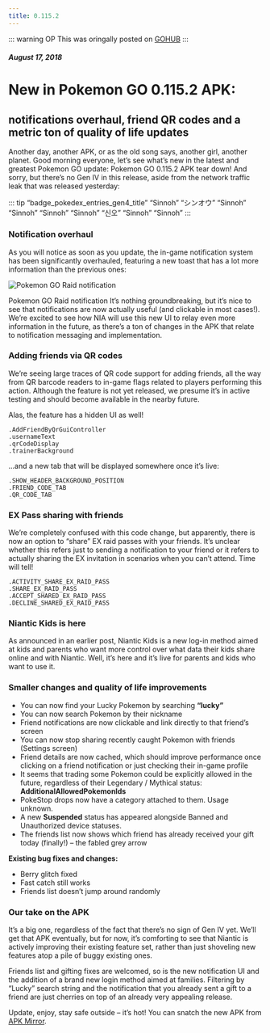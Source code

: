 ```yaml
---
title: 0.115.2
---
```

::: warning OP
This was oringally posted on [GOHUB](https://pokemongohub.net/post/news/new-in-pokemon-go-0-115-2-apk-notifications-overhaul-friend-qr-codes-and-a-metric-ton-of-quality-of-life-updates/)
:::

##### August 17, 2018
# New in Pokemon GO 0.115.2 APK:
## notifications overhaul, friend QR codes and a metric ton of quality of life updates


Another day, another APK, or as the old song says, another girl, another planet. Good morning everyone, let’s see what’s new in the latest and greatest Pokemon GO update: Pokemon GO 0.115.2 APK tear down! And sorry, but there’s no Gen IV in this release, aside from the network traffic leak that was released yesterday:

::: tip “badge_pokedex_entries_gen4_title”
“Sinnoh” “シンオウ” “Sinnoh” “Sinnoh” “Sinnoh” “Sinnoh” “신오” “Sinnoh” “Sinnoh”
:::

### Notification overhaul
As you will notice as soon as you update, the in-game notification system has been significantly overhauled, featuring a new toast that has a lot more information than the previous ones:

![Pokemon GO Raid notification](https://pokemongohub.net/wp-content/uploads/2018/08/Screenshot_20180817-083821-576x1024.jpg)


Pokemon GO Raid notification
It’s nothing groundbreaking, but it’s nice to see that notifications are now actually useful (and clickable in most cases!). We’re excited to see how NIA will use this new UI to relay even more information in the future, as there’s a ton of changes in the APK that relate to notification messaging and implementation.

### Adding friends via QR codes
We’re seeing large traces of QR code support for adding friends, all the way from QR barcode readers to in-game flags related to players performing this action. Although the feature is not yet released, we presume it’s in active testing and should become available in the nearby future.

Alas, the feature has a hidden UI as well!

```
.AddFriendByQrGuiController
.usernameText
.qrCodeDisplay
.trainerBackground
```

…and a new tab that will be displayed somewhere once it’s live:
```
.SHOW_HEADER_BACKGROUND_POSITION
.FRIEND_CODE_TAB
.QR_CODE_TAB
```
### EX Pass sharing with friends
We’re completely confused with this code change, but apparently, there is now an option to “share” EX raid passes with your friends. It’s unclear whether this refers just to sending a notification to your friend or it refers to actually sharing the EX invitation in scenarios when you can’t attend. Time will tell!
```
.ACTIVITY_SHARE_EX_RAID_PASS
.SHARE_EX_RAID_PASS
.ACCEPT_SHARED_EX_RAID_PASS
.DECLINE_SHARED_EX_RAID_PASS
```

### Niantic Kids is here

As announced in an earlier post, Niantic Kids is a new log-in method aimed at kids and parents who want more control over what data their kids share online and with Niantic. Well, it’s here and it’s live for parents and kids who want to use it.

### Smaller changes and quality of life improvements
* You can now find your Lucky Pokemon by searching **“lucky”**
* You can now search Pokemon by their nickname
* Friend notifications are now clickable and link directly to that friend’s screen
* You can now stop sharing recently caught Pokemon with friends (Settings screen)
* Friend details are now cached, which should improve performance once clicking on a friend notification or just checking their in-game profile
* It seems that trading some Pokemon could be explicitly allowed in the future, regardless of their Legendary / Mythical status: **AdditionalAllowedPokemonIds**
* PokeStop drops now have a category attached to them. Usage unknown.
* A new **Suspended** status has appeared alongside Banned and Unauthorized device statuses.
* The friends list now shows which friend has already received your gift today (finally!) – the fabled grey arrow

**Existing bug fixes and changes:**

* Berry glitch fixed
* Fast catch still works
* Friends list doesn’t jump around randomly

### Our take on the APK
It’s a big one, regardless of the fact that there’s no sign of Gen IV yet. We’ll get that APK eventually, but for now, it’s comforting to see that Niantic is actively improving their existing feature set, rather than just shoveling new features atop a pile of buggy existing ones.

Friends list and gifting fixes are welcomed, so is the new notification UI and the addition of a brand new login method aimed at families. Filtering by “Lucky” search string and the notification that you already sent a gift to a friend are just cherries on top of an already very appealing release.

Update, enjoy, stay safe outside – it’s hot! You can snatch the new APK from [APK Mirror](https://www.apkmirror.com/apk/niantic-inc/pokemon-go/).
